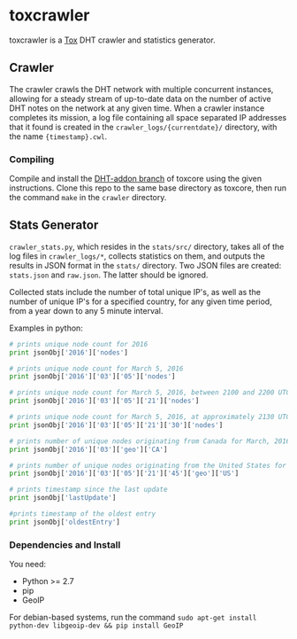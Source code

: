 # toxcrawler
toxcrawler is a [Tox](https://tox.chat) DHT crawler and statistics generator.

## Crawler
The crawler crawls the DHT network with multiple concurrent instances, allowing for a steady stream of up-to-date data on the number of active DHT notes on the network at any given time. When a crawler instance completes its mission, a log file containing all space separated IP addresses that it found is created in the `crawler_logs/{currentdate}/` directory, with the name `{timestamp}.cwl`.

### Compiling
Compile and install the [DHT-addon branch](https://github.com/JFreegman/toxcore/tree/DHT-addon) of toxcore using the given instructions.
Clone this repo to the same base directory as toxcore, then run the command `make` in the `crawler` directory.

## Stats Generator
`crawler_stats.py`, which resides in the `stats/src/` directory, takes all of the log files in `crawler_logs/*`, collects statistics on them, and outputs the results in JSON format in the `stats/` directory. Two JSON files are created: `stats.json` and `raw.json`. The latter should be ignored.

Collected stats include the number of total unique IP's, as well as the number of unique IP's for a specified country, for any given time period, from a year down to any 5 minute interval. 

Examples in python:
```python
# prints unique node count for 2016
print jsonObj['2016']['nodes']

# prints unique node count for March 5, 2016
print jsonObj['2016']['03']['05']['nodes']

# prints unique node count for March 5, 2016, between 2100 and 2200 UTC
print jsonObj['2016']['03']['05']['21']['nodes']

# prints unique node count for March 5, 2016, at approximately 2130 UTC
print jsonObj['2016']['03']['05']['21']['30']['nodes']

# prints number of unique nodes originating from Canada for March, 2016
print jsonObj['2016']['03']['geo']['CA']

# prints number of unique nodes originating from the United States for March 5, 2016, at approximately 2145 UTC
print jsonObj['2016']['03']['05']['21']['45']['geo']['US']

# prints timestamp since the last update
print jsonObj['lastUpdate']

#prints timestamp of the oldest entry
print jsonObj['oldestEntry']
```

### Dependencies and Install
You need:
- Python >= 2.7
- pip
- GeoIP

For debian-based systems, run the command `sudo apt-get install python-dev libgeoip-dev && pip install GeoIP`
